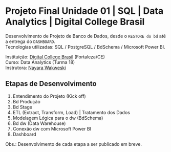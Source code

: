 # Projeto Final Unidade 01 | SQL | Data Analytics | Digital College Brasil

Desenvolvimento de Projeto de Banco de Dados, desde o `RESTORE do bd` até a entrega do `DASHBOARD`.<br>
Tecnologias utilizadas: SQL / PostgreSQL / BdSchema / Microsoft Power BI.<br> 

Instituição: [Digital College Brasil](https://digitalcollege.com.br/) (Fortaleza/CE) <br>
Curso: Data Analytics (Turma 18) <br>
Instrutora: [Nayara Wakweski](https://github.com/NayaraWakewski) <br>

## Etapas de Desenvolvimento
1. Entendimento do Projeto (Kick off)
2. Bd Produção
3. Bd Stage
4. ETL (Extract, Transform, Load) | Tratamento dos Dados
5. Modelagem Lógica para o dw (BdSchema)
6. Bd dw (Data Warehouse)
7. Conexão dw com Microsoft Power BI
8. Dashboard

Obs.: Desenvolvimento de cada etapa a ser publicado em breve.
